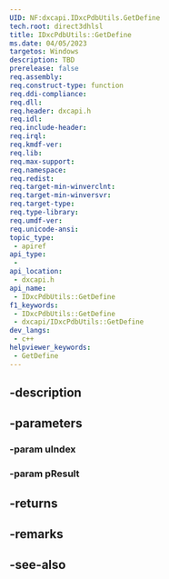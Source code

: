```yaml
---
UID: NF:dxcapi.IDxcPdbUtils.GetDefine
tech.root: direct3dhlsl
title: IDxcPdbUtils::GetDefine
ms.date: 04/05/2023
targetos: Windows
description: TBD
prerelease: false
req.assembly: 
req.construct-type: function
req.ddi-compliance: 
req.dll: 
req.header: dxcapi.h
req.idl: 
req.include-header: 
req.irql: 
req.kmdf-ver: 
req.lib: 
req.max-support: 
req.namespace: 
req.redist: 
req.target-min-winverclnt: 
req.target-min-winversvr: 
req.target-type: 
req.type-library: 
req.umdf-ver: 
req.unicode-ansi: 
topic_type:
 - apiref
api_type:
 - 
api_location:
 - dxcapi.h
api_name:
 - IDxcPdbUtils::GetDefine
f1_keywords:
 - IDxcPdbUtils::GetDefine
 - dxcapi/IDxcPdbUtils::GetDefine
dev_langs:
 - c++
helpviewer_keywords:
 - GetDefine
---
```


## -description

## -parameters

### -param uIndex

### -param pResult

## -returns

## -remarks

## -see-also


